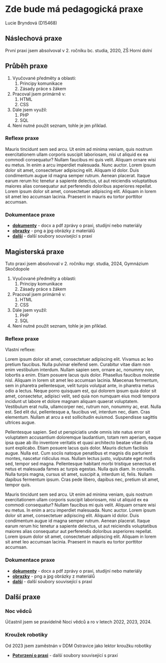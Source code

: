 
# Zde bude má pedagogická praxe

Lucie Bryndová (D15468)

## Náslechová praxe

První praxi jsem absolvoval v 2. ročníku bc. studia, 2020, ZŠ Horní dolní

## Průběh praxe


1. Vyučované předměty a oblasti:
   1. Principy komunikace
   1. Zásady práce s žákem
1. Pracoval jsem primárně v:
   1. HTML
   1. CSS
1. Dále jsem využil:
   1. PHP
   1. SQL
1. Není nutné použít seznam, tohle je jen příklad.

### Reflexe praxe

Mauris tincidunt sem sed arcu. Ut enim ad minima veniam, quis nostrum exercitationem ullam corporis suscipit laboriosam, nisi ut aliquid ex ea commodi consequatur? Nullam faucibus mi quis velit. Aliquam ornare wisi eu metus. In enim a arcu imperdiet malesuada. Nunc auctor. Lorem ipsum dolor sit amet, consectetuer adipiscing elit. Aliquam id dolor. Duis condimentum augue id magna semper rutrum. Aenean placerat. Itaque earum rerum hic tenetur a sapiente delectus, ut aut reiciendis voluptatibus maiores alias consequatur aut perferendis doloribus asperiores repellat. Lorem ipsum dolor sit amet, consectetuer adipiscing elit. Aliquam in lorem sit amet leo accumsan lacinia. Praesent in mauris eu tortor porttitor accumsan.

### Dokumentace praxe
- [**dokumenty**](dokumenty) - docx a pdf zprávy o praxi, studijní nebo materiály
- [**obrazky**](obrazky) - png a jpg obrázky z materiálů
- [**další**](priklady) - další soubory související s praxí

## Magisterská praxe

Tuto praxi jsem absolvoval v 2. ročníku mgr. studia, 2024, Gymnázium Skočdopole

1. Vyučované předměty a oblasti:
   1. Principy komunikace
   1. Zásady práce s žákem
1. Pracoval jsem primárně v:
   1. HTML
   1. CSS
1. Dále jsem využil:
   1. PHP
   1. SQL
1. Není nutné použít seznam, tohle je jen příklad.

### Reflexe praxe

Vlastní reflexe:

 Lorem ipsum dolor sit amet, consectetuer adipiscing elit. Vivamus ac leo pretium faucibus. Nulla pulvinar eleifend sem. Curabitur vitae diam non enim vestibulum interdum. Nullam sapien sem, ornare ac, nonummy non, lobortis a enim. Etiam posuere lacus quis dolor. Phasellus faucibus molestie nisl. Aliquam in lorem sit amet leo accumsan lacinia. Maecenas fermentum, sem in pharetra pellentesque, velit turpis volutpat ante, in pharetra metus odio a lectus. Neque porro quisquam est, qui dolorem ipsum quia dolor sit amet, consectetur, adipisci velit, sed quia non numquam eius modi tempora incidunt ut labore et dolore magnam aliquam quaerat voluptatem. Vestibulum erat nulla, ullamcorper nec, rutrum non, nonummy ac, erat. Nulla est. Sed elit dui, pellentesque a, faucibus vel, interdum nec, diam. Cras elementum. Nullam at arcu a est sollicitudin euismod. Suspendisse sagittis ultrices augue.

Pellentesque sapien. Sed ut perspiciatis unde omnis iste natus error sit voluptatem accusantium doloremque laudantium, totam rem aperiam, eaque ipsa quae ab illo inventore veritatis et quasi architecto beatae vitae dicta sunt explicabo. Etiam posuere lacus quis dolor. Mauris dictum facilisis augue. Nulla est. Cum sociis natoque penatibus et magnis dis parturient montes, nascetur ridiculus mus. Nullam lectus justo, vulputate eget mollis sed, tempor sed magna. Pellentesque habitant morbi tristique senectus et netus et malesuada fames ac turpis egestas. Nulla quis diam. In convallis. Nulla turpis magna, cursus sit amet, suscipit a, interdum id, felis. Nullam dapibus fermentum ipsum. Cras pede libero, dapibus nec, pretium sit amet, tempor quis.

Mauris tincidunt sem sed arcu. Ut enim ad minima veniam, quis nostrum exercitationem ullam corporis suscipit laboriosam, nisi ut aliquid ex ea commodi consequatur? Nullam faucibus mi quis velit. Aliquam ornare wisi eu metus. In enim a arcu imperdiet malesuada. Nunc auctor. Lorem ipsum dolor sit amet, consectetuer adipiscing elit. Aliquam id dolor. Duis condimentum augue id magna semper rutrum. Aenean placerat. Itaque earum rerum hic tenetur a sapiente delectus, ut aut reiciendis voluptatibus maiores alias consequatur aut perferendis doloribus asperiores repellat. Lorem ipsum dolor sit amet, consectetuer adipiscing elit. Aliquam in lorem sit amet leo accumsan lacinia. Praesent in mauris eu tortor porttitor accumsan.

### Dokumentace praxe
- [**dokumenty**](dokumenty) - docx a pdf zprávy o praxi, studijní nebo materiály
- [**obrazky**](obrazky) - png a jpg obrázky z materiálů
- [**další**](priklady) - další soubory související s praxí

## Další praxe

### Noc vědců
Účastnil jsem se pravidelně Noci vědců a ro v letech 2022, 2023, 2024.

### Kroužek robotiky
Od 2023 jsem zaměstnán v DDM Ostravice jako lektor kroužku robotiky
- [**Potvrzení o praxi**](<Další materiály z praxe/Pedagogická praxe - potvrzení z DDM>) - další soubory související s praxí